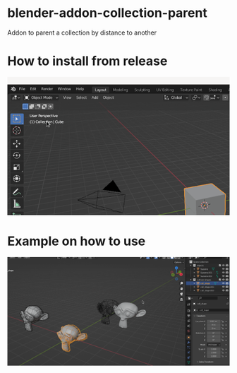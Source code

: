 # blender-addon-collection-parent
Addon to parent a collection by distance to another

# How to install from release
![](https://github.com/robertomorrison0/blender-addon-collection-parent/blob/main/gifs/install_addon.gif)

# Example on how to use
![](https://github.com/robertomorrison0/blender-addon-collection-parent/blob/main/gifs/usage_addon.gif)
